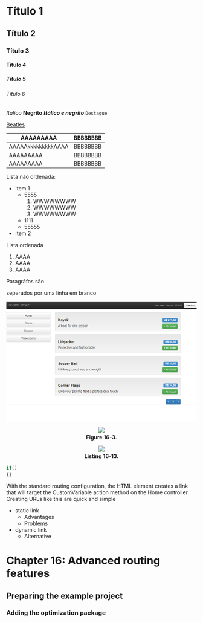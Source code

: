 # Título 1
## Título 2
### Título 3
#### Título 4
##### Título 5
###### Título 6



*Italico*
**Negrito**
***Itálico e negrito***
`Destaque`

[Beatles](https://www.thebeatles.com)

AAAAAAAAA|BBBBBBBB
---------|--------
AAAAAkkkkkkkkkAAAA|BBBBBBBB
AAAAAAAAA|BBBBBBBB
AAAAAAAAA|BBBBBBBB

Lista não ordenada:
* Item 1
    - 5555
        1. WWWWWWWW
        2. WWWWWWWW
        3. WWWWWWWW
    - 1111
    - 55555
* Item 2

Lista ordenada
1. AAAA
2. AAAA
3. AAAA

Paragráfos são

separados por uma linha em branco


![Figure 10-1](/CHAPTER%2010%20-%20SPORTSSTORE%20MOBILE/AA%20-%20SUMMARY/ch10-Pictures/Figure%2010-1.png)

<p align="center">
    <img src="ch16-Pictures/Figure 16-3.png" /><br />
    <b>Figure 16-3.</b> 
</p>  

<p align="center">
    <img src="ch16-Pictures/Listing 16-13.png" /><br />
    <b>Listing 16-13.</b> 
</p>

```js
if()
{}
```

With the standard routing configuration, the HTML element creates a link that will target the CustomVariable action method on the Home controller. Creating URLs like this are quick and simple

* static link
	* Advantages
	* Problems
* dynamic link
	* Alternative

# Chapter 16: Advanced routing features
## Preparing the example project
### Adding the optimization package
